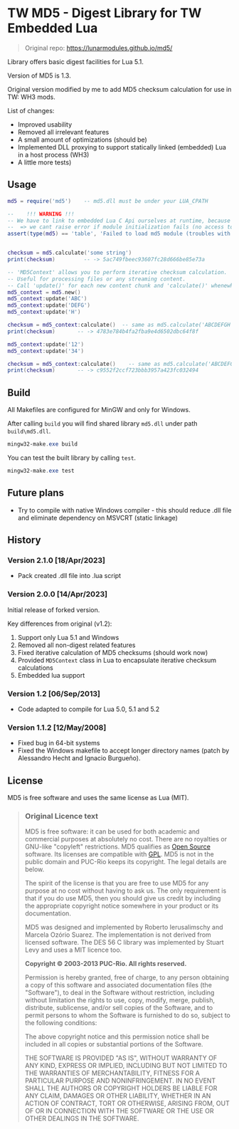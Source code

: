 # TW MD5 - Digest Library for TW Embedded Lua

> Original repo: https://lunarmodules.github.io/md5/

Library offers basic digest facilities for Lua 5.1.

Version of MD5 is 1.3.

Original version modified by me to add MD5 checksum calculation for use in TW: WH3 mods. 

List of changes:
  * Improved usability
  * Removed all irrelevant features
  * A small amount of optimizations (should be)
  * Implemented DLL proxying to support statically linked (embedded) Lua in a host process (WH3)
  * A little more tests)

## Usage

```lua
md5 = require('md5')    -- md5.dll must be under your LUA_CPATH

--    !!! WARNING !!!
-- We have to link to embedded Lua C Api ourselves at runtime, because CA didnt give us access to lua.dll and instead linked Lua statically.
--  => we cant raise error if module initialization fails (no access to lua_error/luaL_error functions)
assert(type(md5) == 'table', 'Failed to load md5 module (troubles with Lua C API linkage?)')  


checksum = md5.calculate('some string')
print(checksum)         -- -> 5ac749fbeec93607fc28d666be85e73a

-- 'MD5Context' allows you to perform iterative checksum calculation.
-- Useful for processing files or any streaming content.
-- Call 'update()' for each new content chunk and 'calculate()' whenewher you want
md5_context = md5.new()
md5_context:update('ABC')
md5_context:update('DEFG')
md5_context:update('H')

checksum = md5_context:calculate()  -- same as md5.calculate('ABCDEFGH')
print(checksum)       -- -> 4783e784b4fa2fba9e4d6502dbc64f8f

md5_context:update('12')
md5_context:update('34')

checksum = md5_context:calculate()    -- same as md5.calculate('ABCDEFGH1234')
print(checksum)       -- -> c9552f2ccf723bbb3957a423fc032494
```

## Build
All Makefiles are configured for MinGW and only for Windows.

After calling `build` you will find shared library `md5.dll` under path `build\md5.dll`.

```powershell
mingw32-make.exe build
```

You can test the built library by calling `test`.


```powershell
mingw32-make.exe test
```

## Future plans
* Try to compile with native Windows compiler - this should reduce .dll file and eliminate dependency on MSVCRT (static linkage)


## History

### Version 2.1.0 [18/Apr/2023] 

* Pack created .dll file into .lua script


### Version 2.0.0 [14/Apr/2023] 

Initial release of forked version. 

Key differences from original (v1.2):
1. Support only Lua 5.1 and Windows
2. Removed all non-digest related features
3. Fixed iterative calculation of MD5 checksums (should work now)
4. Provided `MD5Context` class in Lua to encapsulate iterative checksum calculations
5. Embedded lua support

### Version 1.2 [06/Sep/2013]

* Code adapted to compile for Lua 5.0, 5.1 and 5.2

### Version 1.1.2 [12/May/2008]

* Fixed bug in 64-bit systems
* Fixed the Windows makefile to accept longer directory names
  (patch by Alessandro Hecht and Ignacio Burgueño).

## License

MD5 is free software and uses the same license as Lua (MIT). 


> ### Original Licence text
> 
> MD5 is free software: it can be used for both academic and commercial
> purposes at absolutely no cost. There are no royalties or GNU-like "copyleft"
> restrictions. MD5 qualifies as [Open Source](http://www.opensource.org/docs/definition.html)
> software. Its licenses are compatible with [GPL](http://www.gnu.org/licenses/gpl.html). MD5 is not in the public domain and PUC-Rio keeps its copyright. The legal details are below.
> 
> The spirit of the license is that you are free to use MD5 for any purpose at no cost without having to ask us. The only requirement is that if you do use MD5,
> then you should give us credit by including the appropriate copyright notice
> somewhere in your product or its documentation.
> 
> MD5 was designed and implemented by Roberto Ierusalimschy and Marcela Oz&oacute;rio Suarez. The implementation is not derived from licensed software. The DES 56 C library was implemented by Stuart Levy and uses a MIT licence too.
> 
> __Copyright &copy; 2003-2013 PUC-Rio.  All rights reserved.__
> 
> Permission is hereby granted, free of charge, to any person obtaining a copy
> of this software and associated documentation files (the "Software"), to deal
> in the Software without restriction, including without limitation the rights
> to use, copy, modify, merge, publish, distribute, sublicense, and/or sell
> copies of the Software, and to permit persons to whom the Software is
> furnished to do so, subject to the following conditions:
> 
> The above copyright notice and this permission notice shall be included in
> all copies or substantial portions of the Software.
> 
> 
> THE SOFTWARE IS PROVIDED "AS IS", WITHOUT WARRANTY OF ANY KIND, EXPRESS OR
> IMPLIED, INCLUDING BUT NOT LIMITED TO THE WARRANTIES OF MERCHANTABILITY,
> FITNESS FOR A PARTICULAR PURPOSE AND NONINFRINGEMENT.  IN NO EVENT SHALL THE
> AUTHORS OR COPYRIGHT HOLDERS BE LIABLE FOR ANY CLAIM, DAMAGES OR OTHER
> LIABILITY, WHETHER IN AN ACTION OF CONTRACT, TORT OR OTHERWISE, ARISING FROM,
> OUT OF OR IN CONNECTION WITH THE SOFTWARE OR THE USE OR OTHER DEALINGS IN
> THE SOFTWARE.
